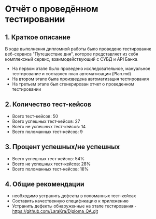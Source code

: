 # Отчёт о проведённом тестировании
## 1. Краткое описание
В ходе выполнения дипломной работы было проведено тестирование веб-сервиса "Путешествие дня", которое представляет из себя комплексный сервис, взаимодействующий с СУБД и API Банка.
- На первом этапе было проведено исследовательное, мануальное тестирование и составлен план автоматизации (Plan.md)
- На втором этапе была произведена автоматизация тестирования
- На третьем этапе был сгенерирован отчет о проведенном тестировании
## 2. Количество тест-кейсов
- Всего тест-кейсов: 50
- Всего успешных тест-кейсов: 27
- Всего не успешных тест-кейсов: 14
- Всего поломанных тест-кейсов: 9
## 3. Процент успешных/не успешных
- Всего успешных тест-кейсов: 54%
- Всего не успешных тест-кейсов: 28%
- Всего поломанных тест-кейсов: 18% 
## 4. Общие рекомендации
- необходимо устранить дефекты в поломанных тест-кейсах
- Составить качественную спецификацию к приложению
- Устранить дефекты обнаруженные на этапе тестирования - https://github.com/LaraKra/Diploma_QA.git
